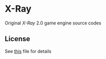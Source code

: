 # X-Ray

Original *X-Ray* 2.0 game engine source codes

## License

See [this](LICENSE.md) file for details
